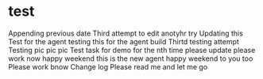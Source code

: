 # test
Appending previous date
Third attempt to edit 
anotyhr try
Updating this 
Test for the agent 
testing this for the agent build
Thirtd testing attempt 
Testing 
pic pic pic
Test task for demo 
for the nth time please update
please work now happy weekend 
this is the new agent 
happy weekend to you too
Please work bnow
Change log 
Please read me and let me go
